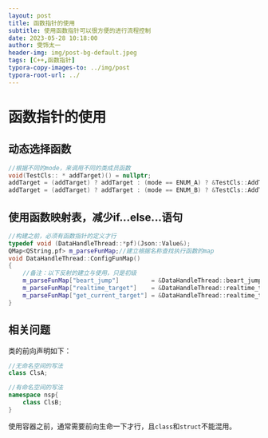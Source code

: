 ```yaml
---
layout: post
title: 函数指针的使用
subtitle: 使用函数指针可以很方便的进行流程控制
date: 2023-05-28 10:18:00
author: 雯饰太一
header-img: img/post-bg-default.jpeg
tags: [C++,函数指针]
typora-copy-images-to: ../img/post
typora-root-url: ../
---
```


# 函数指针的使用

## 动态选择函数

```cpp
//根据不同的mode，来调用不同的类成员函数
void(TestCls:: * addTarget)() = nullptr;
addTarget = (addTarget) ? addTarget : (mode == ENUM_A) ? &TestCls::AddTargetFun1 : nullptr;
addTarget = (addTarget) ? addTarget : (mode == ENUM_B) ? &TestCls::AddTargetFun2 : nullptr;
```

## 使用函数映射表，减少if...else...语句

```cpp
//构建之前，必须有函数指针的定义才行
typedef void (DataHandleThread::*pf)(Json::Value&);
QMap<QString,pf> m_parseFunMap;//建立根据名称查找执行函数的map
void DataHandleThread::ConfigFunMap()
{
	//备注：以下反射的建立与使用，只是初级
	m_parseFunMap["beart_jump"]         = &DataHandleThread::beart_jump_response_parse;
	m_parseFunMap["realtime_target"]    = &DataHandleThread::realtime_target_parse;
	m_parseFunMap["get_current_target"] = &DataHandleThread::realtime_target_parse;
}
```

## 相关问题

类的前向声明如下：

```cpp
//无命名空间的写法
class ClsA;

//有命名空间的写法
namespace nsp{
    class ClsB;
}
```

使用容器之前，通常需要前向生命一下才行，且`class`和`struct`不能混用。